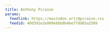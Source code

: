 ```yaml
---
title: Anthony Piraino
params:
  feedlink: https://mastodon.art/@piraino.rss
  feedid: 40d391e2e989ebbb8b4be77dd65a2509
---
```

